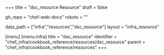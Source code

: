 +++
title = "dsc_resource Resource"
draft = false

gh_repo = "chef-web-docs"
robots = ""

data_path = ["infra","resources","dsc_resource"]
layout = "infra_resource"


[menu]
  [menu.infra]
    title = "dsc_resource"
    identifier = "chef_infra/cookbook_reference/resources/dsc_resource"
    parent = "chef_infra/cookbook_reference/resources"
+++

<!-- The contents of this page are automatically generated from the dsc_resource.yaml file in the data directory. -->
<!-- To suggest a change, edit the https://github.com/chef/chef/blob/master/lib/chef/resource/dsc_resource.rb file
      and submit a pull request to the https://github.com/chef/chef repository. -->
